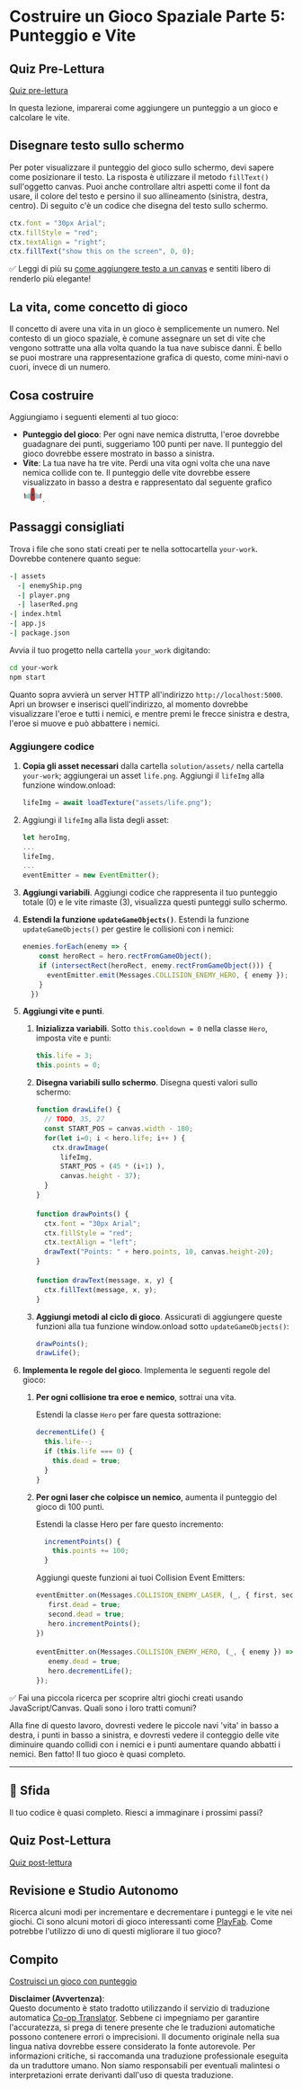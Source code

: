 <!--
CO_OP_TRANSLATOR_METADATA:
{
  "original_hash": "4e8250db84b027c9ff816b4e4c093457",
  "translation_date": "2025-08-25T22:05:32+00:00",
  "source_file": "6-space-game/5-keeping-score/README.md",
  "language_code": "it"
}
-->
# Costruire un Gioco Spaziale Parte 5: Punteggio e Vite

## Quiz Pre-Lettura

[Quiz pre-lettura](https://ff-quizzes.netlify.app/web/quiz/37)

In questa lezione, imparerai come aggiungere un punteggio a un gioco e calcolare le vite.

## Disegnare testo sullo schermo

Per poter visualizzare il punteggio del gioco sullo schermo, devi sapere come posizionare il testo. La risposta è utilizzare il metodo `fillText()` sull'oggetto canvas. Puoi anche controllare altri aspetti come il font da usare, il colore del testo e persino il suo allineamento (sinistra, destra, centro). Di seguito c'è un codice che disegna del testo sullo schermo.

```javascript
ctx.font = "30px Arial";
ctx.fillStyle = "red";
ctx.textAlign = "right";
ctx.fillText("show this on the screen", 0, 0);
```

✅ Leggi di più su [come aggiungere testo a un canvas](https://developer.mozilla.org/docs/Web/API/Canvas_API/Tutorial/Drawing_text) e sentiti libero di renderlo più elegante!

## La vita, come concetto di gioco

Il concetto di avere una vita in un gioco è semplicemente un numero. Nel contesto di un gioco spaziale, è comune assegnare un set di vite che vengono sottratte una alla volta quando la tua nave subisce danni. È bello se puoi mostrare una rappresentazione grafica di questo, come mini-navi o cuori, invece di un numero.

## Cosa costruire

Aggiungiamo i seguenti elementi al tuo gioco:

- **Punteggio del gioco**: Per ogni nave nemica distrutta, l'eroe dovrebbe guadagnare dei punti, suggeriamo 100 punti per nave. Il punteggio del gioco dovrebbe essere mostrato in basso a sinistra.
- **Vite**: La tua nave ha tre vite. Perdi una vita ogni volta che una nave nemica collide con te. Il punteggio delle vite dovrebbe essere visualizzato in basso a destra e rappresentato dal seguente grafico ![immagine della vita](../../../../translated_images/life.6fb9f50d53ee0413cd91aa411f7c296e10a1a6de5c4a4197c718b49bf7d63ebf.it.png).

## Passaggi consigliati

Trova i file che sono stati creati per te nella sottocartella `your-work`. Dovrebbe contenere quanto segue:

```bash
-| assets
  -| enemyShip.png
  -| player.png
  -| laserRed.png
-| index.html
-| app.js
-| package.json
```

Avvia il tuo progetto nella cartella `your_work` digitando:

```bash
cd your-work
npm start
```

Quanto sopra avvierà un server HTTP all'indirizzo `http://localhost:5000`. Apri un browser e inserisci quell'indirizzo, al momento dovrebbe visualizzare l'eroe e tutti i nemici, e mentre premi le frecce sinistra e destra, l'eroe si muove e può abbattere i nemici.

### Aggiungere codice

1. **Copia gli asset necessari** dalla cartella `solution/assets/` nella cartella `your-work`; aggiungerai un asset `life.png`. Aggiungi il `lifeImg` alla funzione window.onload: 

    ```javascript
    lifeImg = await loadTexture("assets/life.png");
    ```

1. Aggiungi il `lifeImg` alla lista degli asset:

    ```javascript
    let heroImg,
    ...
    lifeImg,
    ...
    eventEmitter = new EventEmitter();
    ```
  
2. **Aggiungi variabili**. Aggiungi codice che rappresenta il tuo punteggio totale (0) e le vite rimaste (3), visualizza questi punteggi sullo schermo.

3. **Estendi la funzione `updateGameObjects()`**. Estendi la funzione `updateGameObjects()` per gestire le collisioni con i nemici:

    ```javascript
    enemies.forEach(enemy => {
        const heroRect = hero.rectFromGameObject();
        if (intersectRect(heroRect, enemy.rectFromGameObject())) {
          eventEmitter.emit(Messages.COLLISION_ENEMY_HERO, { enemy });
        }
      })
    ```

4. **Aggiungi vite e punti**. 
   1. **Inizializza variabili**. Sotto `this.cooldown = 0` nella classe `Hero`, imposta vite e punti:

        ```javascript
        this.life = 3;
        this.points = 0;
        ```

   1. **Disegna variabili sullo schermo**. Disegna questi valori sullo schermo:

        ```javascript
        function drawLife() {
          // TODO, 35, 27
          const START_POS = canvas.width - 180;
          for(let i=0; i < hero.life; i++ ) {
            ctx.drawImage(
              lifeImg, 
              START_POS + (45 * (i+1) ), 
              canvas.height - 37);
          }
        }
        
        function drawPoints() {
          ctx.font = "30px Arial";
          ctx.fillStyle = "red";
          ctx.textAlign = "left";
          drawText("Points: " + hero.points, 10, canvas.height-20);
        }
        
        function drawText(message, x, y) {
          ctx.fillText(message, x, y);
        }

        ```

   1. **Aggiungi metodi al ciclo di gioco**. Assicurati di aggiungere queste funzioni alla tua funzione window.onload sotto `updateGameObjects()`:

        ```javascript
        drawPoints();
        drawLife();
        ```

1. **Implementa le regole del gioco**. Implementa le seguenti regole del gioco:

   1. **Per ogni collisione tra eroe e nemico**, sottrai una vita.
   
      Estendi la classe `Hero` per fare questa sottrazione:

        ```javascript
        decrementLife() {
          this.life--;
          if (this.life === 0) {
            this.dead = true;
          }
        }
        ```

   2. **Per ogni laser che colpisce un nemico**, aumenta il punteggio del gioco di 100 punti.

      Estendi la classe Hero per fare questo incremento:
    
        ```javascript
          incrementPoints() {
            this.points += 100;
          }
        ```

        Aggiungi queste funzioni ai tuoi Collision Event Emitters:

        ```javascript
        eventEmitter.on(Messages.COLLISION_ENEMY_LASER, (_, { first, second }) => {
           first.dead = true;
           second.dead = true;
           hero.incrementPoints();
        })

        eventEmitter.on(Messages.COLLISION_ENEMY_HERO, (_, { enemy }) => {
           enemy.dead = true;
           hero.decrementLife();
        });
        ```

✅ Fai una piccola ricerca per scoprire altri giochi creati usando JavaScript/Canvas. Quali sono i loro tratti comuni?

Alla fine di questo lavoro, dovresti vedere le piccole navi 'vita' in basso a destra, i punti in basso a sinistra, e dovresti vedere il conteggio delle vite diminuire quando collidi con i nemici e i punti aumentare quando abbatti i nemici. Ben fatto! Il tuo gioco è quasi completo.

---

## 🚀 Sfida

Il tuo codice è quasi completo. Riesci a immaginare i prossimi passi?

## Quiz Post-Lettura

[Quiz post-lettura](https://ff-quizzes.netlify.app/web/quiz/38)

## Revisione e Studio Autonomo

Ricerca alcuni modi per incrementare e decrementare i punteggi e le vite nei giochi. Ci sono alcuni motori di gioco interessanti come [PlayFab](https://playfab.com). Come potrebbe l'utilizzo di uno di questi migliorare il tuo gioco?

## Compito

[Costruisci un gioco con punteggio](assignment.md)

**Disclaimer (Avvertenza)**:  
Questo documento è stato tradotto utilizzando il servizio di traduzione automatica [Co-op Translator](https://github.com/Azure/co-op-translator). Sebbene ci impegniamo per garantire l'accuratezza, si prega di tenere presente che le traduzioni automatiche possono contenere errori o imprecisioni. Il documento originale nella sua lingua nativa dovrebbe essere considerato la fonte autorevole. Per informazioni critiche, si raccomanda una traduzione professionale eseguita da un traduttore umano. Non siamo responsabili per eventuali malintesi o interpretazioni errate derivanti dall'uso di questa traduzione.